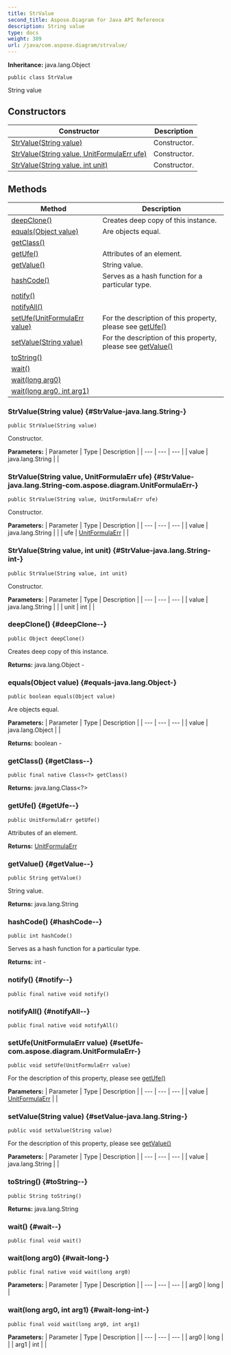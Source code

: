 ```yaml
---
title: StrValue
second_title: Aspose.Diagram for Java API Reference
description: String value
type: docs
weight: 389
url: /java/com.aspose.diagram/strvalue/
---
```


**Inheritance:**
java.lang.Object
```
public class StrValue
```

String value
## Constructors

| Constructor | Description |
| --- | --- |
| [StrValue(String value)](#StrValue-java.lang.String-) | Constructor. |
| [StrValue(String value, UnitFormulaErr ufe)](#StrValue-java.lang.String-com.aspose.diagram.UnitFormulaErr-) | Constructor. |
| [StrValue(String value, int unit)](#StrValue-java.lang.String-int-) | Constructor. |
## Methods

| Method | Description |
| --- | --- |
| [deepClone()](#deepClone--) | Creates deep copy of this instance. |
| [equals(Object value)](#equals-java.lang.Object-) | Are objects equal. |
| [getClass()](#getClass--) |  |
| [getUfe()](#getUfe--) | Attributes of an element. |
| [getValue()](#getValue--) | String value. |
| [hashCode()](#hashCode--) | Serves as a hash function for a particular type. |
| [notify()](#notify--) |  |
| [notifyAll()](#notifyAll--) |  |
| [setUfe(UnitFormulaErr value)](#setUfe-com.aspose.diagram.UnitFormulaErr-) | For the description of this property, please see [getUfe()](../../com.aspose.diagram/strvalue\#getUfe--) |
| [setValue(String value)](#setValue-java.lang.String-) | For the description of this property, please see [getValue()](../../com.aspose.diagram/strvalue\#getValue--) |
| [toString()](#toString--) |  |
| [wait()](#wait--) |  |
| [wait(long arg0)](#wait-long-) |  |
| [wait(long arg0, int arg1)](#wait-long-int-) |  |
### StrValue(String value) {#StrValue-java.lang.String-}
```
public StrValue(String value)
```


Constructor.

**Parameters:**
| Parameter | Type | Description |
| --- | --- | --- |
| value | java.lang.String |  |

### StrValue(String value, UnitFormulaErr ufe) {#StrValue-java.lang.String-com.aspose.diagram.UnitFormulaErr-}
```
public StrValue(String value, UnitFormulaErr ufe)
```


Constructor.

**Parameters:**
| Parameter | Type | Description |
| --- | --- | --- |
| value | java.lang.String |  |
| ufe | [UnitFormulaErr](../../com.aspose.diagram/unitformulaerr) |  |

### StrValue(String value, int unit) {#StrValue-java.lang.String-int-}
```
public StrValue(String value, int unit)
```


Constructor.

**Parameters:**
| Parameter | Type | Description |
| --- | --- | --- |
| value | java.lang.String |  |
| unit | int |  |

### deepClone() {#deepClone--}
```
public Object deepClone()
```


Creates deep copy of this instance.

**Returns:**
java.lang.Object - 
### equals(Object value) {#equals-java.lang.Object-}
```
public boolean equals(Object value)
```


Are objects equal.

**Parameters:**
| Parameter | Type | Description |
| --- | --- | --- |
| value | java.lang.Object |  |

**Returns:**
boolean - 
### getClass() {#getClass--}
```
public final native Class<?> getClass()
```




**Returns:**
java.lang.Class<?>
### getUfe() {#getUfe--}
```
public UnitFormulaErr getUfe()
```


Attributes of an element.

**Returns:**
[UnitFormulaErr](../../com.aspose.diagram/unitformulaerr)
### getValue() {#getValue--}
```
public String getValue()
```


String value.

**Returns:**
java.lang.String
### hashCode() {#hashCode--}
```
public int hashCode()
```


Serves as a hash function for a particular type.

**Returns:**
int - 
### notify() {#notify--}
```
public final native void notify()
```




### notifyAll() {#notifyAll--}
```
public final native void notifyAll()
```




### setUfe(UnitFormulaErr value) {#setUfe-com.aspose.diagram.UnitFormulaErr-}
```
public void setUfe(UnitFormulaErr value)
```


For the description of this property, please see [getUfe()](../../com.aspose.diagram/strvalue\#getUfe--)

**Parameters:**
| Parameter | Type | Description |
| --- | --- | --- |
| value | [UnitFormulaErr](../../com.aspose.diagram/unitformulaerr) |  |

### setValue(String value) {#setValue-java.lang.String-}
```
public void setValue(String value)
```


For the description of this property, please see [getValue()](../../com.aspose.diagram/strvalue\#getValue--)

**Parameters:**
| Parameter | Type | Description |
| --- | --- | --- |
| value | java.lang.String |  |

### toString() {#toString--}
```
public String toString()
```




**Returns:**
java.lang.String
### wait() {#wait--}
```
public final void wait()
```




### wait(long arg0) {#wait-long-}
```
public final native void wait(long arg0)
```




**Parameters:**
| Parameter | Type | Description |
| --- | --- | --- |
| arg0 | long |  |

### wait(long arg0, int arg1) {#wait-long-int-}
```
public final void wait(long arg0, int arg1)
```




**Parameters:**
| Parameter | Type | Description |
| --- | --- | --- |
| arg0 | long |  |
| arg1 | int |  |

